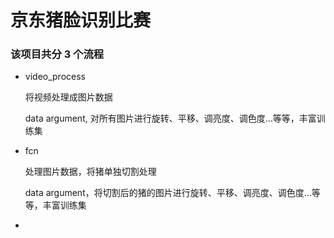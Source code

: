 # 京东猪脸识别比赛

### 该项目共分 3 个流程

- video_process

    将视频处理成图片数据

    data argument, 对所有图片进行旋转、平移、调亮度、调色度...等等，丰富训练集

- fcn

    处理图片数据，将猪单独切割处理

    data argument，将切割后的猪的图片进行旋转、平移、调亮度、调色度...等等，丰富训练集

-